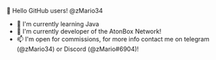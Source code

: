 👋 Hello GitHub users! @zMario34
- 🌱 I'm currently learning Java
- 💞️ I'm currently developer of the AtonBox Network!
- 📫 I'm open for commissions, for more info contact me on telegram (@zMario34) or Discord (@zMario#6904)!
